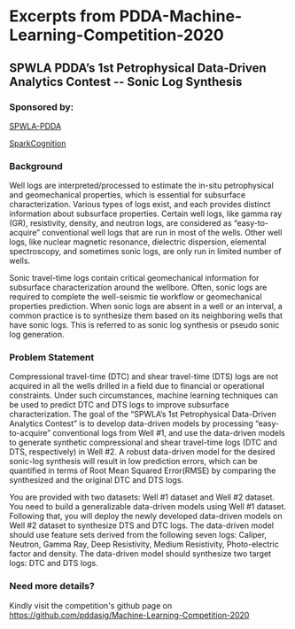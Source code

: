 # Excerpts from PDDA-Machine-Learning-Competition-2020

## SPWLA PDDA’s 1st Petrophysical Data-Driven Analytics Contest -- Sonic Log Synthesis


### Sponsored by:
[SPWLA-PDDA](https://www.spwla.org/SPWLA/Chapters_SIGs/SIGs/PDDA/PDDA.aspx)

[SparkCognition](https://www.sparkcognition.com/?utm_medium=direct&utm_source=direct)

### Background
Well logs are interpreted/processed to estimate the in-situ petrophysical and geomechanical properties, which is essential for subsurface characterization. Various types of logs exist, and each provides distinct information about subsurface properties. Certain well logs, like gamma ray (GR), resistivity, density, and neutron logs, are considered as “easy-to-acquire” conventional well logs that are run in most of the wells. Other well logs, like nuclear magnetic resonance, dielectric dispersion, elemental spectroscopy, and sometimes sonic logs, are only run in limited number of wells.

Sonic travel-time logs contain critical geomechanical information for subsurface characterization around the wellbore. Often, sonic logs are required to complete the well-seismic tie workflow or geomechanical properties prediction. When sonic logs are absent in a well or an interval, a common practice is to synthesize them based on its neighboring wells that have sonic logs. This is referred to as sonic log synthesis or pseudo sonic log generation. 

### Problem Statement
Compressional travel-time (DTC) and shear travel-time (DTS) logs are not acquired in all the wells drilled in a field due to financial or operational constraints. Under such circumstances, machine learning techniques can be used to predict DTC and DTS logs to improve subsurface characterization. The goal of the “SPWLA’s 1st Petrophysical Data-Driven Analytics Contest” is to develop data-driven models by processing “easy-to-acquire” conventional logs from Well #1, and use the data-driven models to generate synthetic compressional and shear travel-time logs (DTC and DTS, respectively) in Well #2. A robust data-driven model for the desired sonic-log synthesis will result in low prediction errors, which can be quantified in terms of Root Mean Squared Error(RMSE) by comparing the synthesized and the original DTC and DTS logs.

You are provided with two datasets: Well #1 dataset and Well #2 dataset. You need to build a generalizable data-driven models using Well #1 dataset. Following that, you will deploy the newly developed data-driven models on Well #2 dataset to synthesize DTS and DTC logs. The data-driven model should use feature sets derived from the following seven logs: Caliper, Neutron, Gamma Ray, Deep Resistivity, Medium Resistivity, Photo-electric factor and density. The data-driven model should synthesize two target logs: DTC and DTS logs.

### Need more details? 
Kindly visit the competition's github page on https://github.com/pddasig/Machine-Learning-Competition-2020

